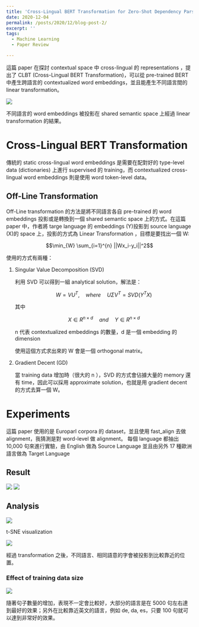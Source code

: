 ```yaml
---
title: 'Cross-Lingual BERT Transformation for Zero-Shot Dependency Parsing'
date: 2020-12-04
permalink: /posts/2020/12/blog-post-2/
excerpt: ''
tags:
  - Machine Learning
  - Paper Review

---
```


這篇 paper 在探討 contextual space 中 cross-lingual 的 representations ，提出了 CLBT (Cross-Lingual BERT Transformation)，可以從 pre-trained BERT 中產生跨語言的 contextualized word embeddings，並且能產生不同語言間的 linear transformation。

<img src="/binomial14.github.io/images/posts/2020-12-04/introduction.png"/>

不同語言的 word embeddings 被投影在 shared semantic space 上經過 linear transformation 的結果。

# Cross-Lingual BERT Transformation

傳統的 static cross-lingual word embeddings 是需要在配對好的 type-level data (dictionaries) 上進行 supervised 的 training，而 contextualized cross-lingual word embeddings 則是使用 word token-level data。

## Off-Line Transformation

Off-Line transformation 的方法是將不同語言各自 pre-trained 的 word embeddings 投影或是轉換到一個 shared semantic space 上的方式。在這篇 paper 中，作者將 targe language 的 embeddings (Y)投影到 source language (X)的 space 上，投影的方式為 Linear Transformation ，目標是要找出一個 W:

$$\min_{W} \sum_{i=1}^{n} ||Wx_i-y_i||^2$$

使用的方式有兩種：

1. Singular Value Decomposition (SVD)

    利用 SVD 可以得到一組 analytical solution，解法是：

    $$W = VU^T,\quad where\quad U \Sigma V^T = SVD(Y^TX)$$

    其中

    $$X \in R^{n\times d} \quad and \quad Y \in R^{n\times d}$$

    n 代表 contextualized embeddings 的數量，d 是一個 embedding 的 dimension

    使用這個方式求出來的 W 會是一個 orthogonal matrix。

2. Gradient Decent (GD)

    當 training data 增加時（很大的 n ），SVD 的方式會佔據大量的 memory 還有 time，因此可以採用 approximate solution，也就是用 gradient decent 的方式去算一個 W。

# Experiments

這篇 paper 使用的是 Europarl corpora 的 dataset，並且使用 fast_align 去做 alignment，我猜測是對 word-level 做 alignment。 每個 language 都抽出 10,000 句來進行實驗，由 English 做為 Source Language 並且由另外 17 種歐洲語言做為 Target Language

## Result

<img src="/binomial14.github.io/images/posts/2020-12-04/result1.png"/>

<img src="/binomial14.github.io/images/posts/2020-12-04/result2.png">

## Analysis

<img src="/binomial14.github.io/images/posts/2020-12-04/before.png"/>

t-SNE visualization

<img src="/binomial14.github.io/images/posts/2020-12-04/after.png"/>

經過 transformation 之後，不同語言、相同語意的字會被投影到比較靠近的位置。

### Effect of training data size

<img src="/binomial14.github.io/images/posts/2020-12-04/size.png">

隨著句子數量的增加，表現不一定會比較好，大部分的語言是在 5000 句左右達到最好的效果；另外在比較靠近英文的語言，例如 de, da, es，只要 100 句就可以達到非常好的效果。
